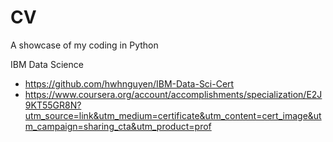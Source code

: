 # CV

A showcase of my coding in Python

IBM Data Science
* https://github.com/hwhnguyen/IBM-Data-Sci-Cert
* https://www.coursera.org/account/accomplishments/specialization/E2J9KT55GR8N?utm_source=link&utm_medium=certificate&utm_content=cert_image&utm_campaign=sharing_cta&utm_product=prof
